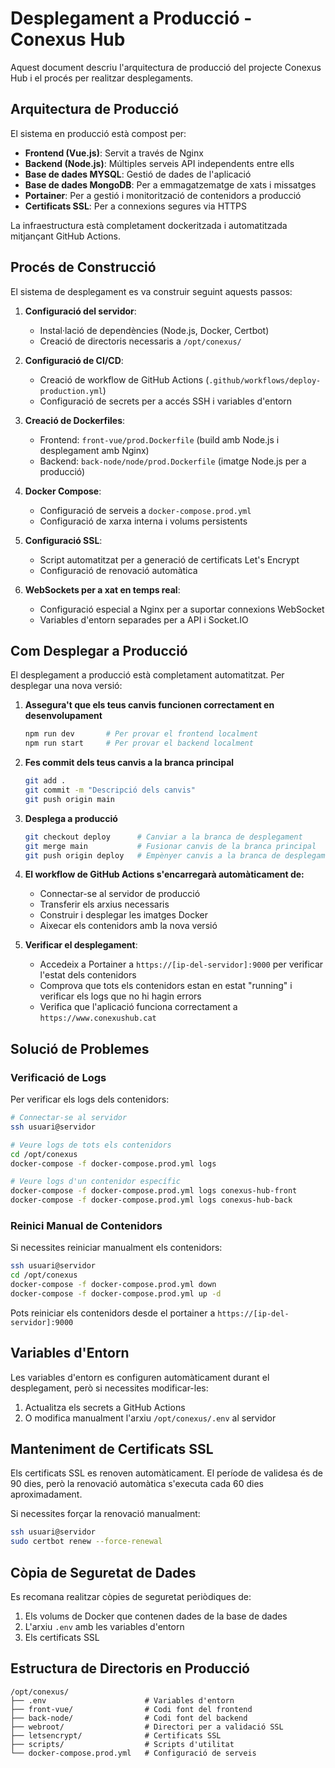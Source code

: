 # Desplegament a Producció - Conexus Hub

Aquest document descriu l'arquitectura de producció del projecte Conexus Hub i el procés per realitzar desplegaments.

## Arquitectura de Producció

El sistema en producció està compost per:

- **Frontend (Vue.js)**: Servit a través de Nginx
- **Backend (Node.js)**: Múltiples serveis API independents entre ells
- **Base de dades MYSQL**: Gestió de dades de l'aplicació
- **Base de dades MongoDB**: Per a emmagatzematge de xats i missatges
- **Portainer**: Per a gestió i monitorització de contenidors a producció
- **Certificats SSL**: Per a connexions segures via HTTPS

La infraestructura està completament dockeritzada i automatitzada mitjançant GitHub Actions.

## Procés de Construcció

El sistema de desplegament es va construir seguint aquests passos:

1. **Configuració del servidor**:
   - Instal·lació de dependències (Node.js, Docker, Certbot)
   - Creació de directoris necessaris a `/opt/conexus/`

2. **Configuració de CI/CD**:
   - Creació de workflow de GitHub Actions (`.github/workflows/deploy-production.yml`)
   - Configuració de secrets per a accés SSH i variables d'entorn

3. **Creació de Dockerfiles**:
   - Frontend: `front-vue/prod.Dockerfile` (build amb Node.js i desplegament amb Nginx)
   - Backend: `back-node/node/prod.Dockerfile` (imatge Node.js per a producció)

4. **Docker Compose**:
   - Configuració de serveis a `docker-compose.prod.yml`
   - Configuració de xarxa interna i volums persistents

5. **Configuració SSL**:
   - Script automatitzat per a generació de certificats Let's Encrypt
   - Configuració de renovació automàtica

6. **WebSockets per a xat en temps real**:
   - Configuració especial a Nginx per a suportar connexions WebSocket
   - Variables d'entorn separades per a API i Socket.IO

## Com Desplegar a Producció

El desplegament a producció està completament automatitzat. Per desplegar una nova versió:

1. **Assegura't que els teus canvis funcionen correctament en desenvolupament**
   ```bash
   npm run dev       # Per provar el frontend localment
   npm run start     # Per provar el backend localment
   ```

2. **Fes commit dels teus canvis a la branca principal**
   ```bash
   git add .
   git commit -m "Descripció dels canvis"
   git push origin main
   ```

3. **Desplega a producció**
   ```bash
   git checkout deploy      # Canviar a la branca de desplegament
   git merge main           # Fusionar canvis de la branca principal
   git push origin deploy   # Empènyer canvis a la branca de desplegament
   ```

4. **El workflow de GitHub Actions s'encarregarà automàticament de:**
   - Connectar-se al servidor de producció
   - Transferir els arxius necessaris
   - Construir i desplegar les imatges Docker
   - Aixecar els contenidors amb la nova versió

5. **Verificar el desplegament**:
   - Accedeix a Portainer a `https://[ip-del-servidor]:9000` per verificar l'estat dels contenidors
   - Comprova que tots els contenidors estan en estat "running" i verificar els logs que no hi hagin errors
   - Verifica que l'aplicació funciona correctament a `https://www.conexushub.cat`

## Solució de Problemes

### Verificació de Logs

Per verificar els logs dels contenidors:

```bash
# Connectar-se al servidor
ssh usuari@servidor

# Veure logs de tots els contenidors
cd /opt/conexus
docker-compose -f docker-compose.prod.yml logs

# Veure logs d'un contenidor específic
docker-compose -f docker-compose.prod.yml logs conexus-hub-front
docker-compose -f docker-compose.prod.yml logs conexus-hub-back
```

### Reinici Manual de Contenidors

Si necessites reiniciar manualment els contenidors:

```bash
ssh usuari@servidor
cd /opt/conexus
docker-compose -f docker-compose.prod.yml down
docker-compose -f docker-compose.prod.yml up -d
```

Pots reiniciar els contenidors desde el portainer a `https://[ip-del-servidor]:9000`

## Variables d'Entorn

Les variables d'entorn es configuren automàticament durant el desplegament, però si necessites modificar-les:

1. Actualitza els secrets a GitHub Actions
2. O modifica manualment l'arxiu `/opt/conexus/.env` al servidor

## Manteniment de Certificats SSL

Els certificats SSL es renoven automàticament. El període de validesa és de 90 dies, però la renovació automàtica s'executa cada 60 dies aproximadament.

Si necessites forçar la renovació manualment:

```bash
ssh usuari@servidor
sudo certbot renew --force-renewal
```

## Còpia de Seguretat de Dades

Es recomana realitzar còpies de seguretat periòdiques de:

1. Els volums de Docker que contenen dades de la base de dades
2. L'arxiu `.env` amb les variables d'entorn
3. Els certificats SSL

## Estructura de Directoris en Producció

```
/opt/conexus/
├── .env                      # Variables d'entorn
├── front-vue/                # Codi font del frontend
├── back-node/                # Codi font del backend
├── webroot/                  # Directori per a validació SSL
├── letsencrypt/              # Certificats SSL
├── scripts/                  # Scripts d'utilitat
└── docker-compose.prod.yml   # Configuració de serveis
```
